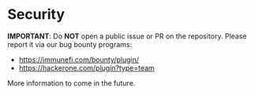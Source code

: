 # Security

**IMPORTANT**: Do **NOT** open a public issue or PR on the repository. Please report it via our bug bounty programs:
* https://immunefi.com/bounty/plugin/
* https://hackerone.com/plugin?type=team

More information to come in the future.
